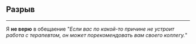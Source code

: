 ## Разрыв
---

Я **не верю** в обещаение "_Если вас по какой-то причине не устроит работа с терапевтом, он может порекомендовать вам своего коллегу._"